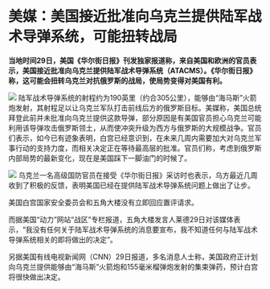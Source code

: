 

# 美媒：美国接近批准向乌克兰提供陆军战术导弹系统，可能扭转战局

**当地时间29日，美国《华尔街日报》刊发独家报道称，来自美国和欧洲的官员表示，美国接近批准向乌克兰提供陆军战术导弹系统（ATACMS）。《华尔街日报》称，这可能会扭转乌克兰对抗俄罗斯的战局，使局势变得对美国有利。**

![](https://inews.gtimg.com/news_bt/O1xC5c__cg8Eeq_t3qgCG1CrSKMXN3xQgmxCdFHMW7vXQAA/1000)
陆军战术导弹系统的射程约为190英里（约合305公里），能够由“海马斯”火箭炮发射，其射程足以让乌克兰军队打击前线后方的俄罗斯目标。美媒称，美国总统拜登此前并未批准向乌克兰提供这款导弹，部分原因是有美国官员担心乌克兰可能利用该导弹攻击俄罗斯领土，从而使冲突升级为西方与俄罗斯的大规模战争。官员们表示，如今已有迹象表明，白宫已经意识到，在未来几周内需要加大对乌克兰军事行动的支持力度，而相关决定正在等待最高层的批准。官员们称，考虑到俄罗斯内部局势的最新变化，现在是美国踩下一脚油门的时候了。

![](https://inews.gtimg.com/news_bt/OBaDwntKwv736CiJb4cl_mLTk9y1ZY569sNOPEiGIUOwwAA/1000)
乌克兰一名高级国防官员在接受《华尔街日报》采访时也表示，乌方最近几周收到了积极的反馈，表明美国已经在提供陆军战术导弹系统问题上做出了让步。

美国白宫国家安全委员会和五角大楼没有立即回应置评请求。

而据美国“动力”网站“战区”专栏报道，五角大楼发言人莱德29日对该媒体表示，“我没有任何关于陆军战术导弹系统的消息要宣布，我不知道任何与陆军战术导弹系统相关的即将做出的决定”。

另据美国有线电视新闻网（CNN）29日报道，多名消息人士称，美国政府正计划向乌克兰提供能够由“海马斯”火箭炮和155毫米榴弹炮发射的集束弹药，预计白宫将很快做出决定。

